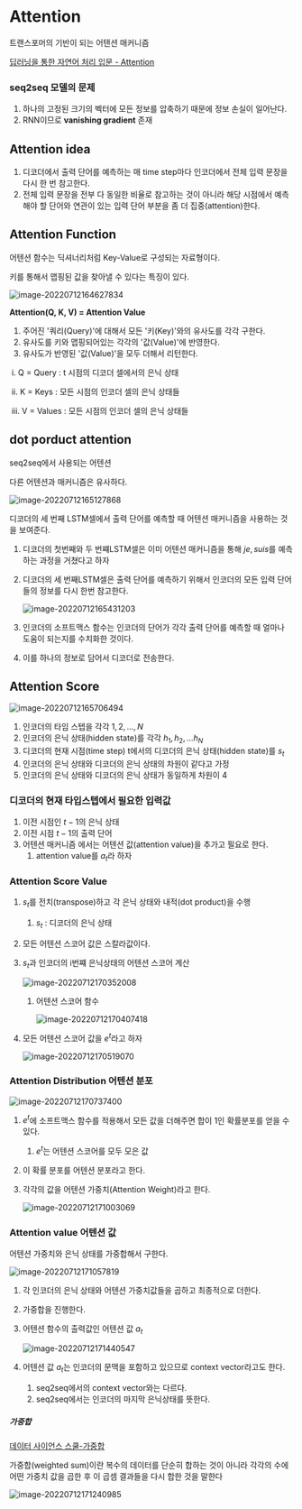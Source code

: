 # Attention

트랜스포머의 기반이 되는 어탠션 매커니즘

[딥러닝을 통한 자연어 처리 입문 - Attention](https://wikidocs.net/22893)





### seq2seq 모델의 문제

1. 하나의 고정된 크기의 벡터에 모든 정보를 압축하기 때문에 정보 손실이 일어난다.
2. RNN이므로 **vanishing gradient** 존재



## Attention idea

1. 디코더에서 출력 단어를 예측하는 매 time step마다 인코더에서 전체 입력 문장을 다시 한 번 참고한다.
2. 전체 입력 문장을 전부 다 동일한 비율로 참고하는 것이 아니라 해당 시점에서 예측해야 할 단어와 연관이 있는 입력 단어 부분을 좀 더 집중(attention)한다.



## Attention Function

어텐션 함수는 딕셔너리처럼 Key-Value로 구성되는 자료형이다.

키를 통해서 맵핑된 값을 찾아낼 수 있다는 특징이 있다.

![image-20220712164627834](../../images/Attention/image-20220712164627834.png)

**Attention(Q, K, V) = Attention Value**

1. 주어진 '쿼리(Query)'에 대해서 모든 '키(Key)'와의 유사도를 각각 구한다.
2.  유사도를 키와 맵핑되어있는 각각의 '값(Value)'에 반영한다.
3. 유사도가 반영된 '값(Value)'을 모두 더해서 리턴한다.

​             i.     Q = Query : t 시점의 디코더 셀에서의 은닉 상태

​            ii.     K = Keys : 모든 시점의 인코더 셀의 은닉 상태들

​            iii.     V = Values : 모든 시점의 인코더 셀의 은닉 상태들



## dot porduct attention

seq2seq에서 사용되는 어텐션 

다른 어텐션과 매커니즘은 유사하다.

![image-20220712165127868](../../images/Attention/image-20220712165127868.png)

디코더의 세 번째 LSTM셀에서 출력 단어를 예측할 때 어텐션 매커니즘을 사용하는 것을 보여준다.

1. 디코더의 첫번째와 두 번쨰LSTM셀은 이미 어텐션 매커니즘을 통해 $je, suis$를 예측하는 과정을 거쳤다고 하자

2. 디코더의 세 번째LSTM셀은 출력 단어를 예측하기 위해서 인코더의 모든 입력 단어들의 정보를 다시 한번 참고한다.

   ![image-20220712165431203](../../images/Attention/image-20220712165431203.png)

3. 인코더의 소프트맥스 함수는 인코더의 단어가 각각 출력 단어를 예측할 때 얼마나 도움이 되는지를 수치화한 것이다.

4. 이를 하나의 정보로 담어서 디코더로 전송한다.



## Attention Score

![image-20220712165706494](../../images/Attention/image-20220712165706494.png)

1. 인코더의 타임 스텝을 각각 $1,2,...,N$
2. 인코더의 은닉 상태(hidden state)를 각각 $h_1, h_2, ... h_N$
3. 디코더의 현재 시점(time step) t에서의 디코더의 은닉 상태(hidden state)를 $s_t$
4.  인코더의 은닉 상태와 디코더의 은닉 상태의 차원이 같다고 가정 
5. 인코더의 은닉 상태와 디코더의 은닉 상태가 동일하게 차원이 4



### 디코더의 현재 타입스텝에서 필요한 입력값

1. 이전 시점인 $t-1$의 은닉 상태
2. 이전 시점 $t-1$의 출력 단어
3. 어텐션 매커니즘 에서는 어텐션 값(attention value)을 추가고 필요로 한다.
   1. attention value를 $a_t$라 하자



### Attention Score Value

1. $s_t$를 전치(transpose)하고 각 은닉 상태와 내적(dot product)을 수행

   1. $s_t$ : 디코더의 은닉 상태

2. 모든 어텐션 스코어 값은 스칼라값이다.

3. $s_t$과 인코더의 i번쨰 은닉상태의 어텐션 스코어 계산

   ![image-20220712170352008](../../images/Attention/image-20220712170352008.png)

   1. 어텐션 스코어 함수

      ![image-20220712170407418](../../images/Attention/image-20220712170407418.png)

4. 모든 어텐션 스코어 값을 $e^t$라고 하자

   ![image-20220712170519070](../../images/Attention/image-20220712170519070.png)

   



### Attention Distribution 어텐션 분포

![image-20220712170737400](../../images/Attention/image-20220712170737400.png)

1. $e^t$에 소프트맥스 함수를 적용해서 모든 값을 더해주면 합이 1인 확률분포를 얻을 수  있다.

   1. $e^t$는 어텐션 스코어를 모두 모은 값

2. 이 확률 분포를 어텐션 분포라고 한다.

3. 각각의 값을 어텐션 가중치(Attention Weight)라고 한다.

   ![image-20220712171003069](../../images/Attention/image-20220712171003069.png)



### Attention value 어텐션 값

어텐션 가중치와 은닉 상태를 가중합해서 구한다.

![image-20220712171057819](../../images/Attention/image-20220712171057819.png)

1. 각 인코더의 은닉 상태와 어텐션 가중치값들을 곱하고 최종적으로 더한다.

2. 가중합을 진행한다.

3. 어텐션 함수의 출력값인 어텐션 값 $a_t$

   ![image-20220712171440547](../../images/Attention/image-20220712171440547.png)

4. 어텐션 값 $a_t$는 인코더의 문맥을 포함하고 있으므로 context vector라고도 한다.

   1. seq2seq에서의 context vector와는 다르다.
   2. seq2seq에서는 인코더의 마지막 은닉상태를 뜻한다.

   

   

   





##### 가중합

[데이터 사이언스 스쿨-가중합](https://datascienceschool.net/02%20mathematics/02.02%20%EB%B2%A1%ED%84%B0%EC%99%80%20%ED%96%89%EB%A0%AC%EC%9D%98%20%EC%97%B0%EC%82%B0.html#id7)

가중합(weighted sum)이란 복수의 데이터를 단순히 합하는 것이 아니라 각각의 수에 어떤 가중치 값을 곱한 후 이 곱셈 결과들을 다시 합한 것을 말한다

![image-20220712171240985](../../images/Attention/image-20220712171240985.png)



